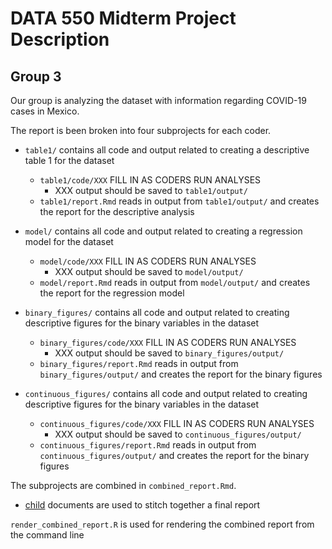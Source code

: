 # DATA 550 Midterm Project Description
## Group 3

Our group is analyzing the dataset with information regarding COVID-19 cases in Mexico.

The report is been broken into four subprojects for each coder.

- `table1/` contains all code and output related to creating a descriptive table 1 for the dataset
	- `table1/code/XXX` FILL IN AS CODERS RUN ANALYSES
		- XXX output should be saved to `table1/output/`
	- `table1/report.Rmd` reads in output from `table1/output/` and creates the report for the descriptive analysis
	
- `model/` contains all code and output related to creating a regression model for the dataset
	- `model/code/XXX` FILL IN AS CODERS RUN ANALYSES
		- XXX output should be saved to `model/output/`
	- `model/report.Rmd` reads in output from `model/output/` and creates the report for the regression model
	
- `binary_figures/` contains all code and output related to creating descriptive figures for the binary variables in the dataset
	- `binary_figures/code/XXX` FILL IN AS CODERS RUN ANALYSES
		- XXX output should be saved to `binary_figures/output/`
	- `binary_figures/report.Rmd` reads in output from `binary_figures/output/` and creates the report for the binary figures
	
- `continuous_figures/` contains all code and output related to creating descriptive figures for the binary variables in the dataset
	- `continuous_figures/code/XXX` FILL IN AS CODERS RUN ANALYSES
		- XXX output should be saved to `continuous_figures/output/`
	- `continuous_figures/report.Rmd` reads in output from `continuous_figures/output/` and creates the report for the binary figures

The subprojects are combined in `combined_report.Rmd`.

- [child](https://bookdown.org/yihui/rmarkdown-cookbook/child-document.html) documents are used to stitch together a final report

`render_combined_report.R` is used for rendering the combined report from the command line
